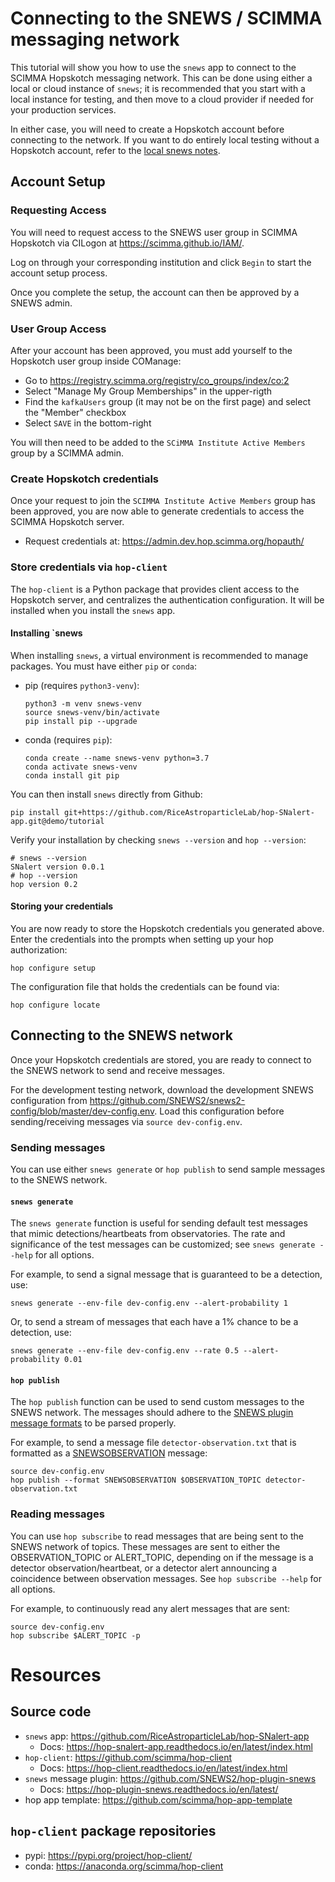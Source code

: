 # Connecting to the SNEWS / SCIMMA messaging network
This tutorial will show you how to use the `snews` app to connect to the SCIMMA Hopskotch messaging network.
This can be done using either a local or cloud instance of `snews`; it is recommended that you start with a local instance for testing,
and then move to a cloud provider if needed for your production services.

In either case, you will need to create a Hopskotch account before connecting to the network. If you want to do entirely local testing without a Hopskotch account, refer to the [local snews notes](https://github.com/RiceAstroparticleLab/hop-SNalert-app/blob/demo/tutorial/snews-local-tutorial.md).

## Account Setup

### Requesting Access
You will need to request access to the SNEWS user group in SCIMMA Hopskotch via CILogon at https://scimma.github.io/IAM/.

Log on through your corresponding institution and click `Begin` to start the account setup process.

Once you complete the setup, the account can then be approved by a SNEWS admin.

### User Group Access
After your account has been approved, you must add yourself to the Hopskotch user group inside COManage:
* Go to  https://registry.scimma.org/registry/co_groups/index/co:2
* Select "Manage My Group Memberships" in the upper-rigth
* Find the `kafkaUsers` group (it may not be on the first page) and select the "Member" checkbox
* Select `SAVE` in the bottom-right

You will then need to be added to the `SCiMMA Institute Active Members` group by a SCIMMA admin.

### Create Hopskotch credentials
Once your request to join the `SCIMMA Institute Active Members` group has been approved, you are now able to generate credentials to access the SCIMMA Hopskotch server.

* Request credentials at: https://admin.dev.hop.scimma.org/hopauth/

### Store credentials via `hop-client`
The `hop-client` is a Python package that provides client access to the Hopskotch server, and centralizes the authentication configuration. It will be installed when you install the `snews` app.

#### Installing `snews

When installing `snews`, a virtual environment is recommended to manage packages. You must have either `pip` or `conda`:

* pip (requires `python3-venv`):
  ```
  python3 -m venv snews-venv
  source snews-venv/bin/activate
  pip install pip --upgrade
  ```
* conda (requires `pip`):
  ```
  conda create --name snews-venv python=3.7
  conda activate snews-venv
  conda install git pip
  ```

You can then install `snews` directly from Github:
```
pip install git+https://github.com/RiceAstroparticleLab/hop-SNalert-app.git@demo/tutorial
```

Verify your installation by checking `snews --version` and `hop --version`:
```
# snews --version
SNalert version 0.0.1
# hop --version
hop version 0.2
```

#### Storing your credentials
You are now ready to store the Hopskotch credentials you generated above. Enter the credentials into the prompts when setting up your hop authorization:
```
hop configure setup
```

The configuration file that holds the credentials can be found via:
```
hop configure locate
```


## Connecting to the SNEWS network
Once your Hopskotch credentials are stored, you are ready to connect to the SNEWS network to send and receive messages.

For the development testing network, download the development SNEWS configuration from https://github.com/SNEWS2/snews2-config/blob/master/dev-config.env. Load this configuration before sending/receiving messages via `source dev-config.env`.

### Sending messages
You can use either `snews generate` or `hop publish` to send sample messages to the SNEWS network.

#### `snews generate`
The `snews generate` function is useful for sending default test messages that mimic detections/heartbeats from observatories. The rate and significance of the test messages can be customized; see `snews generate --help` for all options.

For example, to send a signal message that is guaranteed to be a detection, use:
```
snews generate --env-file dev-config.env --alert-probability 1
```

Or, to send a stream of messages that each have a 1% chance to be a detection, use:
```
snews generate --env-file dev-config.env --rate 0.5 --alert-probability 0.01
```

#### `hop publish`
The `hop publish` function can be used to send custom messages to the SNEWS network. The messages should adhere to the [SNEWS plugin message formats](https://hop-plugin-snews.readthedocs.io/en/latest/user/messages.html) to be parsed properly.

For example, to send a message file `detector-observation.txt` that is formatted as a [SNEWSOBSERVATION](https://hop-plugin-snews.readthedocs.io/en/latest/user/messages.html#observation-message) message:
```
source dev-config.env
hop publish --format SNEWSOBSERVATION $OBSERVATION_TOPIC detector-observation.txt
```

### Reading messages
You can use `hop subscribe` to read messages that are being sent to the SNEWS network of topics. These messages are sent to either the OBSERVATION_TOPIC or ALERT_TOPIC, depending on if the message is a detector observation/heartbeat, or a detector alert announcing a coincidence between observation messages. See `hop subscribe --help` for all options.

For example, to continuously read any alert messages that are sent:
```
source dev-config.env
hop subscribe $ALERT_TOPIC -p
```

# Resources

## Source code
* `snews` app: https://github.com/RiceAstroparticleLab/hop-SNalert-app
  * Docs: https://hop-snalert-app.readthedocs.io/en/latest/index.html
* `hop-client`: https://github.com/scimma/hop-client
  * Docs: https://hop-client.readthedocs.io/en/latest/index.html
* `snews` message plugin: https://github.com/SNEWS2/hop-plugin-snews
  * Docs: https://hop-plugin-snews.readthedocs.io/en/latest/
* hop app template: https://github.com/scimma/hop-app-template

## `hop-client` package repositories
* pypi: https://pypi.org/project/hop-client/
* conda: https://anaconda.org/scimma/hop-client
